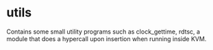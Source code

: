 utils
=====

Contains some small utility programs such as clock_gettime, rdtsc, a module that does a hypercall upon insertion when running inside KVM.
